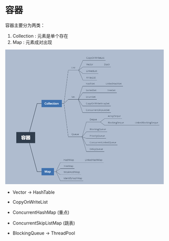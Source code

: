 # 容器

容器主要分为两类：
1. Collection : 元素是单个存在
2. Map : 元素成对出现

![容器](../../img/容器.png)

- Vector -> HashTable
- CopyOnWriteList
- ConcurrentHashMap (重点)
- ConcurrentSkipListMap (跳表)

- BlockingQueue -> ThreadPool